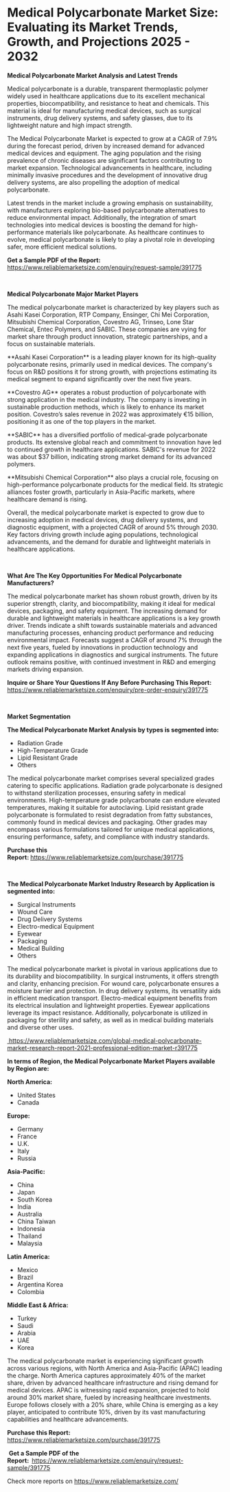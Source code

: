 <p><h1>Medical Polycarbonate Market Size: Evaluating its Market Trends, Growth, and Projections 2025 - 2032</h1></p><p><strong>Medical Polycarbonate Market Analysis and Latest Trends</strong></p>
<p><p>Medical polycarbonate is a durable, transparent thermoplastic polymer widely used in healthcare applications due to its excellent mechanical properties, biocompatibility, and resistance to heat and chemicals. This material is ideal for manufacturing medical devices, such as surgical instruments, drug delivery systems, and safety glasses, due to its lightweight nature and high impact strength.</p><p>The Medical Polycarbonate Market is expected to grow at a CAGR of 7.9% during the forecast period, driven by increased demand for advanced medical devices and equipment. The aging population and the rising prevalence of chronic diseases are significant factors contributing to market expansion. Technological advancements in healthcare, including minimally invasive procedures and the development of innovative drug delivery systems, are also propelling the adoption of medical polycarbonate.</p><p>Latest trends in the market include a growing emphasis on sustainability, with manufacturers exploring bio-based polycarbonate alternatives to reduce environmental impact. Additionally, the integration of smart technologies into medical devices is boosting the demand for high-performance materials like polycarbonate. As healthcare continues to evolve, medical polycarbonate is likely to play a pivotal role in developing safer, more efficient medical solutions.</p></p>
<p><strong>Get a Sample PDF of the Report:&nbsp;</strong> <a href="https://www.reliablemarketsize.com/enquiry/request-sample/391775?utm_campaign=3564&utm_medium=2&utm_source=Github&utm_content=ia&utm_term=29032025&utm_id=medical-polycarbonate">https://www.reliablemarketsize.com/enquiry/request-sample/391775</a></p>
<p>&nbsp;</p>
<p><strong>Medical Polycarbonate Major Market Players</strong></p>
<p><p>The medical polycarbonate market is characterized by key players such as Asahi Kasei Corporation, RTP Company, Ensinger, Chi Mei Corporation, Mitsubishi Chemical Corporation, Covestro AG, Trinseo, Lone Star Chemical, Entec Polymers, and SABIC. These companies are vying for market share through product innovation, strategic partnerships, and a focus on sustainable materials.</p><p>**Asahi Kasei Corporation** is a leading player known for its high-quality polycarbonate resins, primarily used in medical devices. The company's focus on R&D positions it for strong growth, with projections estimating its medical segment to expand significantly over the next five years.</p><p>**Covestro AG** operates a robust production of polycarbonate with strong application in the medical industry. The company is investing in sustainable production methods, which is likely to enhance its market position. Covestro’s sales revenue in 2022 was approximately €15 billion, positioning it as one of the top players in the market.</p><p>**SABIC** has a diversified portfolio of medical-grade polycarbonate products. Its extensive global reach and commitment to innovation have led to continued growth in healthcare applications. SABIC's revenue for 2022 was about $37 billion, indicating strong market demand for its advanced polymers.</p><p>**Mitsubishi Chemical Corporation** also plays a crucial role, focusing on high-performance polycarbonate products for the medical field. Its strategic alliances foster growth, particularly in Asia-Pacific markets, where healthcare demand is rising.</p><p>Overall, the medical polycarbonate market is expected to grow due to increasing adoption in medical devices, drug delivery systems, and diagnostic equipment, with a projected CAGR of around 5% through 2030. Key factors driving growth include aging populations, technological advancements, and the demand for durable and lightweight materials in healthcare applications.</p></p>
<p>&nbsp;</p>
<p><strong>What Are The Key Opportunities For Medical Polycarbonate Manufacturers?</strong></p>
<p><p>The medical polycarbonate market has shown robust growth, driven by its superior strength, clarity, and biocompatibility, making it ideal for medical devices, packaging, and safety equipment. The increasing demand for durable and lightweight materials in healthcare applications is a key growth driver. Trends indicate a shift towards sustainable materials and advanced manufacturing processes, enhancing product performance and reducing environmental impact. Forecasts suggest a CAGR of around 7% through the next five years, fueled by innovations in production technology and expanding applications in diagnostics and surgical instruments. The future outlook remains positive, with continued investment in R&D and emerging markets driving expansion.</p></p>
<p><strong>Inquire or Share Your Questions If Any Before Purchasing This Report:</strong> <a href="https://www.reliablemarketsize.com/enquiry/pre-order-enquiry/391775?utm_campaign=3564&utm_medium=2&utm_source=Github&utm_content=ia&utm_term=29032025&utm_id=medical-polycarbonate">https://www.reliablemarketsize.com/enquiry/pre-order-enquiry/391775</a></p>
<p>&nbsp;</p>
<p><strong>Market Segmentation</strong></p>
<p><strong>The Medical Polycarbonate Market Analysis by types is segmented into:</strong></p>
<p><ul><li>Radiation Grade</li><li>High-Temperature Grade</li><li>Lipid Resistant Grade</li><li>Others</li></ul></p>
<p><p>The medical polycarbonate market comprises several specialized grades catering to specific applications. Radiation grade polycarbonate is designed to withstand sterilization processes, ensuring safety in medical environments. High-temperature grade polycarbonate can endure elevated temperatures, making it suitable for autoclaving. Lipid resistant grade polycarbonate is formulated to resist degradation from fatty substances, commonly found in medical devices and packaging. Other grades may encompass various formulations tailored for unique medical applications, ensuring performance, safety, and compliance with industry standards.</p></p>
<p><strong>Purchase this Report:&nbsp;</strong><a href="https://www.reliablemarketsize.com/purchase/391775?utm_campaign=3564&utm_medium=2&utm_source=Github&utm_content=ia&utm_term=29032025&utm_id=medical-polycarbonate">https://www.reliablemarketsize.com/purchase/391775</a></p>
<p>&nbsp;</p>
<p><strong>The Medical Polycarbonate Market Industry Research by Application is segmented into:</strong></p>
<p><ul><li>Surgical Instruments</li><li>Wound Care</li><li>Drug Delivery Systems</li><li>Electro-medical Equipment</li><li>Eyewear</li><li>Packaging</li><li>Medical Building</li><li>Others</li></ul></p>
<p><p>The medical polycarbonate market is pivotal in various applications due to its durability and biocompatibility. In surgical instruments, it offers strength and clarity, enhancing precision. For wound care, polycarbonate ensures a moisture barrier and protection. In drug delivery systems, its versatility aids in efficient medication transport. Electro-medical equipment benefits from its electrical insulation and lightweight properties. Eyewear applications leverage its impact resistance. Additionally, polycarbonate is utilized in packaging for sterility and safety, as well as in medical building materials and diverse other uses.</p></p>
<p><a href="https://www.reliablemarketsize.com/global-medical-polycarbonate-market-research-report-2021-professional-edition-market-r391775?utm_campaign=3564&utm_medium=2&utm_source=Github&utm_content=ia&utm_term=29032025&utm_id=medical-polycarbonate">&nbsp;https://www.reliablemarketsize.com/global-medical-polycarbonate-market-research-report-2021-professional-edition-market-r391775</a></p>
<p><strong>In terms of Region, the Medical Polycarbonate Market Players available by Region are:</strong></p>
<p>
    <p> <strong> North America: </strong>
        <ul>
            <li>United States</li>
            <li>Canada</li>
        </ul>
        </p> 
    <p> <strong> Europe: </strong>
        <ul>
            <li>Germany</li>
            <li>France</li>
            <li>U.K.</li>
            <li>Italy</li>
            <li>Russia</li>
        </ul>
        </p> 
    <p> <strong> Asia-Pacific: </strong>
        <ul>
            <li>China</li>
            <li>Japan</li>
            <li>South Korea</li>
            <li>India</li>
            <li>Australia</li>
            <li>China Taiwan</li>
            <li>Indonesia</li>
            <li>Thailand</li>
            <li>Malaysia</li>
        </ul>
        </p> 
    <p> <strong> Latin America: </strong>
        <ul>
            <li>Mexico</li>
            <li>Brazil</li>
            <li>Argentina Korea</li>
            <li>Colombia</li>
        </ul>
        </p> 
    <p> <strong> Middle East & Africa: </strong>
        <ul>
            <li>Turkey</li>
            <li>Saudi</li>
            <li>Arabia</li>
            <li>UAE</li>
            <li>Korea</li>
        </ul>
    </p>
    </p>
<p><p>The medical polycarbonate market is experiencing significant growth across various regions, with North America and Asia-Pacific (APAC) leading the charge. North America captures approximately 40% of the market share, driven by advanced healthcare infrastructure and rising demand for medical devices. APAC is witnessing rapid expansion, projected to hold around 30% market share, fueled by increasing healthcare investments. Europe follows closely with a 20% share, while China is emerging as a key player, anticipated to contribute 10%, driven by its vast manufacturing capabilities and healthcare advancements.</p></p>
<p><strong>Purchase this Report: </strong><a href="https://www.reliablemarketsize.com/purchase/391775?utm_campaign=3564&utm_medium=2&utm_source=Github&utm_content=ia&utm_term=29032025&utm_id=medical-polycarbonate">https://www.reliablemarketsize.com/purchase/391775</a></p>
<p>&nbsp;<strong>Get a Sample PDF of the Report:&nbsp;&nbsp;</strong><a href="https://www.reliablemarketsize.com/enquiry/request-sample/391775?utm_campaign=3564&utm_medium=2&utm_source=Github&utm_content=ia&utm_term=29032025&utm_id=medical-polycarbonate">https://www.reliablemarketsize.com/enquiry/request-sample/391775</a></p>
<p><strong></strong></p>
<p>Check more reports on <a href="https://www.reliablemarketsize.com/?utm_campaign=3564&utm_medium=2&utm_source=Github&utm_content=ia&utm_term=29032025&utm_id=medical-polycarbonate">https://www.reliablemarketsize.com/</a></p>